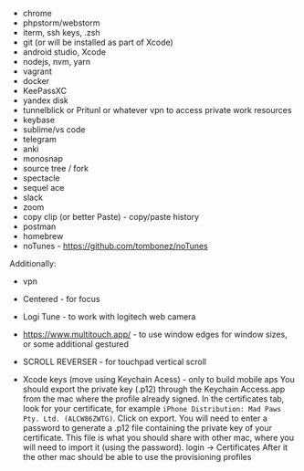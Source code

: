 - chrome
- phpstorm/webstorm
- iterm, ssh keys, .zsh
- git (or will be installed as part of Xcode)
- android studio, Xcode
- nodejs, nvm, yarn
- vagrant
- docker
- KeePassXC
- yandex disk
- tunnelblick or Pritunl or whatever vpn to access private work resources
- keybase
- sublime/vs code
- telegram
- anki
- monosnap
- source tree / fork
- spectacle
- sequel ace
- slack
- zoom
- copy clip (or better Paste) - copy/paste history
- postman
- homebrew
- noTunes - https://github.com/tombonez/noTunes

Additionally:
- vpn
- Centered - for focus
- Logi Tune - to work with logitech web camera
- https://www.multitouch.app/ - to use window edges for window sizes, or some additional gestured
- SCROLL REVERSER - for touchpad vertical scroll

- Xcode keys (move using Keychain Acess) - only to build mobile aps
  You should export the private key (.p12) through the Keychain Access.app from the mac where the profile already signed.
  In the certificates tab, look for your certificate, for example `iPhone Distribution: Mad Paws Pty. Ltd. (ALCW86ZWTG)`.
  Click on export. You will need to enter a password to generate a .p12 file containing the private key of your certificate.
  This file is what you should share with other mac, where you will need to import it (using the password). login -> Certificates
  After it the other mac should be able to use the provisioning profiles
